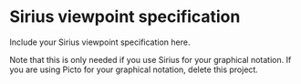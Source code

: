 # Sirius viewpoint specification

Include your Sirius viewpoint specification here.

Note that this is only needed if you use Sirius for your graphical notation.
If you are using Picto for your graphical notation, delete this project.